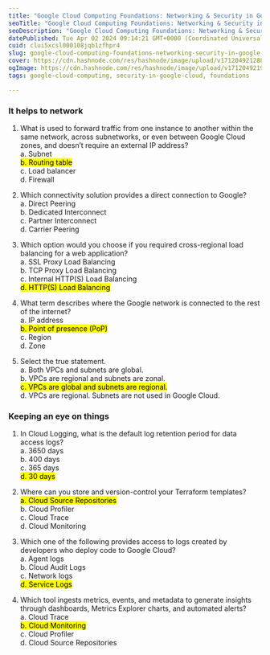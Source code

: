 ```yaml
---
title: "Google Cloud Computing Foundations: Networking & Security in Google Cloud - Quiz"
seoTitle: "Google Cloud Computing Foundations: Networking & Security in Google Cl"
seoDescription: "Google Cloud Computing Foundations: Networking & Security in Google Cloud - Quiz"
datePublished: Tue Apr 02 2024 09:14:21 GMT+0000 (Coordinated Universal Time)
cuid: clui5xcsl000108jqb1zfhpr4
slug: google-cloud-computing-foundations-networking-security-in-google-cloud-quiz
cover: https://cdn.hashnode.com/res/hashnode/image/upload/v1712049212887/b6c9b00c-6a20-4f90-aee2-2b47fdd5979f.png
ogImage: https://cdn.hashnode.com/res/hashnode/image/upload/v1712049219232/c3e6e9e4-d3e5-41fe-8f5c-04f4df21ede7.png
tags: google-cloud-computing, security-in-google-cloud, foundations

---
```


### **It helps to network**

1. What is used to forward traffic from one instance to another within the same network, across subnetworks, or even between Google Cloud zones, and doesn’t require an external IP address?  
    a. Subnet  
    <mark>b. Routing table</mark>  
    c. Load balancer  
    d. Firewall
    
2. Which connectivity solution provides a direct connection to Google?  
    a. Direct Peering  
    b. Dedicated Interconnect  
    c. Partner Interconnect  
    d. Carrier Peering
    
3. Which option would you choose if you required cross-regional load balancing for a web application?  
    a. SSL Proxy Load Balancing  
    b. TCP Proxy Load Balancing  
    c. Internal HTTP(S) Load Balancing  
    <mark>d. HTTP(S) Load Balancing</mark>
    
4. What term describes where the Google network is connected to the rest of the internet?  
    a. IP address  
    <mark>b. Point of presence (PoP)</mark>  
    c. Region  
    d. Zone
    
5. Select the true statement.  
    a. Both VPCs and subnets are global.  
    b. VPCs are regional and subnets are zonal.  
    <mark>c. VPCs are global and subnets are regional.</mark>  
    d. VPCs are regional. Subnets are not used in Google Cloud.
    

### **Keeping an eye on things**

1. In Cloud Logging, what is the default log retention period for data access logs?  
    a. 3650 days  
    b. 400 days  
    c. 365 days  
    <mark>d. 30 days</mark>
    
2. Where can you store and version-control your Terraform templates?  
    <mark>a. Cloud Source Repositories</mark>  
    b. Cloud Profiler  
    c. Cloud Trace  
    d. Cloud Monitoring
    
3. Which one of the following provides access to logs created by developers who deploy code to Google Cloud?  
    a. Agent logs  
    b. Cloud Audit Logs  
    c. Network logs  
    <mark>d. Service Logs</mark>
    
4. Which tool ingests metrics, events, and metadata to generate insights through dashboards, Metrics Explorer charts, and automated alerts?  
    a. Cloud Trace  
    <mark>b. Cloud Monitoring</mark>  
    c. Cloud Profiler  
    d. Cloud Source Repositories